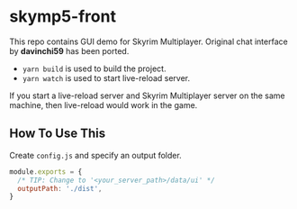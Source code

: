 # skymp5-front

This repo contains GUI demo for Skyrim Multiplayer. Original chat interface by **davinchi59** has been ported.

- `yarn build` is used to build the project.
- `yarn watch` is used to start live-reload server.

If you start a live-reload server and Skyrim Multiplayer server on the same machine, then live-reload would work in the game.

## How To Use This

Create `config.js` and specify an output folder.

```js
module.exports = {
  /* TIP: Change to '<your_server_path>/data/ui' */
  outputPath: './dist',
}
```
